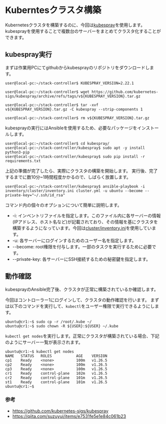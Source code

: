 # Kuberntesクラスタ構築
Kubernetesクラスタを構築するのに、今回は[kubespray](https://github.com/kubernetes-sigs/kubespray)を使用します。
kubesprayを使用することで複数台のサーバーをまとめてクラスタ化することができます。

## kubespray実行
まずは作業用PCにてgithubからkubesprayのリポジトリをダウンロードします。

```
user@local-pc:~/stack-controller$ KUBESPRAY_VERSION=2.22.1

user@local-pc:~/stack-controller$ wget https://github.com/kubernetes-sigs/kubespray/archive/refs/tags/v${KUBESPRAY_VERSION}.tar.gz

user@local-pc:~/stack-controller$ tar -xvf v${KUBESPRAY_VERSION}.tar.gz -C kubespray --strip-components 1

user@local-pc:~/stack-controller$ rm v${KUBESPRAY_VERSION}.tar.gz
```

kubesprayの実行にはAnsibleを使用するため、必要なパッケージをインストールします。
```
user@local-pc:~/stack-controller$ cd kubespray/
user@local-pc:~/stack-controller/kubespray$ sudo apt -y install python3-pip
user@local-pc:~/stack-controller/kubespray$ sudo pip install -r requirements.txt
```

上記の準備が完了したら、実際にクラスタの構築を開始します。
実行後、完了するまでに数10分~1時間程度かかるので、しばらく放置します。
```
user@local-pc:~/stack-controller/kubespray$ ansible-playbook -i inventory/cluster/inventory.ini cluster.yml -u ubuntu --become --private-key="~/.ssh/id_rsa"
```

コマンド内の個々のオプションについて簡単に説明します。
 - -i: インベントリファイルを指定します。このファイル内に各サーバーの情報(IPアドレス、ホスト名など)が記載されており、その情報を基にクラスタを構築するようになっています。今回は[cluster/inventory.ini](../kubespray/inventory/cluster/inventory.ini)を使用しています。
 - -u: 各サーバーにログインするためのユーザー名を指定します。
 - --become: root権限を付与します。一部のタスクを実行するために必要です。
 - --private-key: 各サーバーにSSH接続するための秘密鍵を指定します。

## 動作確認
kubesprayのAnsible完了後、クラスタが正常に構築されているか確認します。

今回はコントローラー1にログインして、クラスタの動作確認を行います。
まずは以下のコマンドを実行して、`kubectl`をユーザー権限で実行できるようにします。
```
ubuntu@cr1:~$ sudo cp -r /root/.kube ~/
ubuntu@cr1:~$ sudo chown -R ${USER}:${USER} ~/.kube
```

`kubectl get nodes`を実行します。正常にクラスタが構築されている場合、下記のようにサーバー一覧が表示されます。
```
ubuntu@cr1:~$ kubectl get nodes
NAME   STATUS   ROLES           AGE    VERSION
cp1    Ready    <none>          100m   v1.26.5
cp2    Ready    <none>          100m   v1.26.5
cp3    Ready    <none>          100m   v1.26.5
cr1    Ready    control-plane   102m   v1.26.5
cr2    Ready    control-plane   101m   v1.26.5
st1    Ready    control-plane   101m   v1.26.5
ubuntu@cr1:~$ 
```

### 参考
 - https://github.com/kubernetes-sigs/kubespray
 - https://qiita.com/suzuyui/items/e7531fe5e1e84c061b23